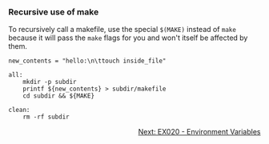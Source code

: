 ### Recursive use of make
To recursively call a makefile, use the special `$(MAKE)` instead of `make` because it will pass the `make` flags for you and won't itself be affected by them.

```make
new_contents = "hello:\n\ttouch inside_file"

all:
	mkdir -p subdir
	printf ${new_contents} > subdir/makefile
	cd subdir && ${MAKE}

clean:
	rm -rf subdir
```

<p align="right">
	<a href="https://github.com/AmrElsayyad/makefile-tutorial/tree/main/EX020%20-%20Environment%20Variables" id="EX020">
		Next: EX020 - Environment Variables
	</a>
</p>
